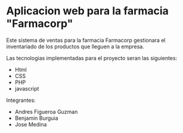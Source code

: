 # Aplicacion web para la farmacia "Farmacorp"


Este sistema de ventas para la farmacia Farmacorp gestionara el inventariado de los productos que lleguen a la empresa.

Las tecnologias implementadas para el proyecto seran las siguientes:
 - Html
 - CSS
 - PHP
 - javascript

Integrantes:
 - Andres Figueroa Guzman
 - Benjamin Burguia
 - Jose Medina
